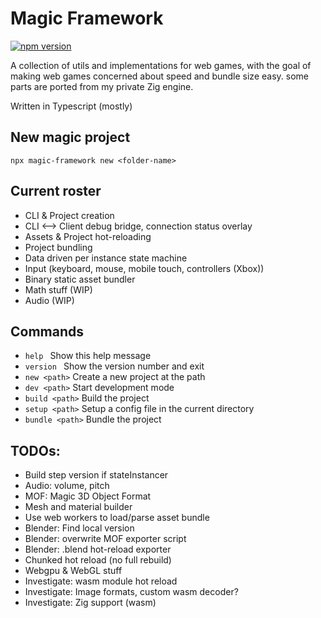 # Magic Framework
<a href="https://www.npmjs.com/package/magic-framework">
  <img src="https://img.shields.io/npm/v/magic-framework.svg" alt="npm version">
</a>

A collection of utils and implementations for web games,
with the goal of making web games concerned about speed and bundle size easy.
some parts are ported from my private Zig engine.

Written in Typescript (mostly)

## New magic project
```npx magic-framework new <folder-name>```

## Current roster
- CLI & Project creation
- CLI <--> Client debug bridge, connection status overlay
- Assets & Project hot-reloading
- Project bundling
- Data driven per instance state machine
- Input (keyboard, mouse, mobile touch, controllers (Xbox))
- Binary static asset bundler
- Math stuff (WIP)
- Audio (WIP)

## Commands
- `help `             Show this help message
- `version `          Show the version number and exit
- `new <path>`        Create a new project at the path
- `dev <path>`        Start development mode
- `build <path>`      Build the project
- `setup <path>`      Setup a config file in the current directory
- `bundle <path>`     Bundle the project

## TODOs:
- Build step version if stateInstancer
- Audio: volume, pitch
- MOF: Magic 3D Object Format
- Mesh and material builder
- Use web workers to load/parse asset bundle
- Blender: Find local version
- Blender: overwrite MOF exporter script
- Blender: .blend hot-reload exporter
- Chunked hot reload (no full rebuild)
- Webgpu & WebGL stuff
- Investigate: wasm module hot reload
- Investigate: Image formats, custom wasm decoder? 
- Investigate: Zig support (wasm)